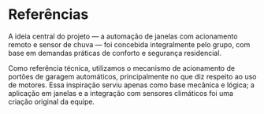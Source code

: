 # Referências

A ideia central do projeto — a automação de janelas com acionamento remoto e sensor de chuva — foi concebida integralmente pelo grupo, com base em demandas práticas de conforto e segurança residencial.

Como referência técnica, utilizamos o mecanismo de acionamento de portões de garagem automáticos, principalmente no que diz respeito ao uso de motores. Essa inspiração serviu apenas como base mecânica e lógica; a aplicação em janelas e a integração com sensores climáticos foi uma criação original da equipe.
